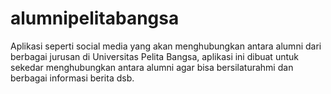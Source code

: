 # alumnipelitabangsa
Aplikasi seperti social media yang akan menghubungkan antara alumni dari berbagai jurusan di Universitas Pelita Bangsa,  aplikasi ini dibuat untuk sekedar menghubungkan antara alumni agar bisa  bersilaturahmi dan berbagai informasi berita dsb.

